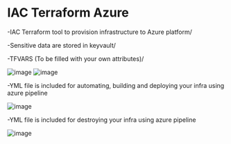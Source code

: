 # IAC Terraform Azure
-IAC Terraform tool to provision infrastructure to Azure platform/

-Sensitive data are stored in keyvault/

-TFVARS (To be filled with your own attributes)/

![image](https://github.com/taoufikmohamed/azterraformgh/assets/26463859/dc661b14-5cc9-4d19-b0e9-51b1741c8160)
![image](https://github.com/taoufikmohamed/azterraformgh/assets/26463859/40a78bf6-e563-45c9-b8d6-b7d4447def26)

-YML file is included for automating, building and deploying your infra using azure pipeline

![image](https://github.com/taoufikmohamed/azterraformgh/assets/26463859/f4d81d14-373f-46ea-b538-489f9154a271)

-YML file is included for destroying your infra using azure pipeline

![image](https://github.com/taoufikmohamed/azterraformgh/assets/26463859/b5e55e10-cb0d-4f4c-a7a9-6eec012088e1)

